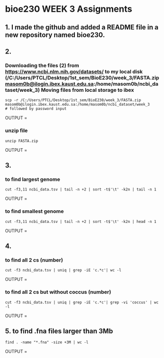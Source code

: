 # bioe230 WEEK 3 Assignments


## 1. I made the github and added a README file in a new repository named bioe230.

## 2. 
### Downloading the files (2) from https://www.ncbi.nlm.nih.gov/datasets/ to my local disk (/C:/Users/PTCL/Desktop/1st_sem/BioE230/week_3/FASTA.zip masom0b@ilogin.ibex.kaust.edu.sa:/home/masom0b/ncbi_dataset/week_3) Moving files from local storage to ibex

```
scp -r /C:/Users/PTCL/Desktop/1st_sem/BioE230/week_3/FASTA.zip masom0b@ilogin.ibex.kaust.edu.sa:/home/masom0b/ncbi_dataset/week_3       # followed by password input
```
OUTPUT = 

### unzip file
```
unzip FASTA.zip
```
OUTPUT = 
## 3. 
### to find largest genome
```
cut -f3,11 ncbi_data.tsv | tail -n +2 | sort -t$'\t' -k2n | tail -n 1
```
OUTPUT = 
### to find smallest genome 
```
cut -f3,11 ncbi_data.tsv | tail -n +2 | sort -t$'\t' -k2n | head -n 1
```
OUTPUT = 

## 4. 
### to find all 2 cs (number)
```
cut -f3 ncbi_data.tsv | uniq | grep -iE 'c.*c'| wc -l
```
OUTPUT = 

### to find all 2 cs but without coccus (number)
```
cut -f3 ncbi_data.tsv | uniq | grep -iE 'c.*c'| grep -vi 'coccus' | wc -l
```
OUTPUT = 

## 5. to find .fna files larger than 3Mb
```
find . -name "*.fna" -size +3M | wc -l
```
OUTPUT = 
